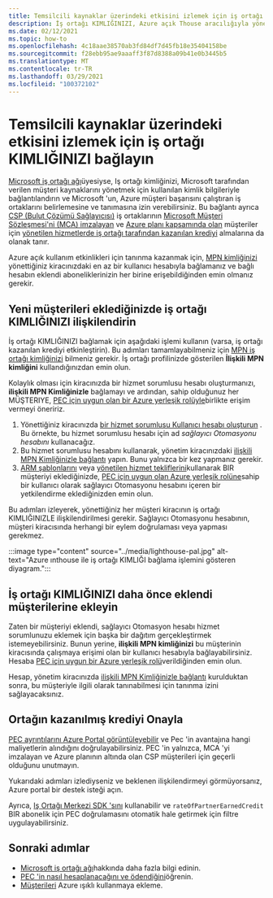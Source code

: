 ```yaml
---
title: Temsilcili kaynaklar üzerindeki etkisini izlemek için iş ortağı KIMLIĞINIZI bağlayın
description: İş ortağı KIMLIĞINIZI, Azure açık Thouse aracılığıyla yönettiğiniz müşteri kaynaklarında iş ortağı kazanılan kredisi (PEC) alacak şekilde ilişkilendirmeyi öğrenin.
ms.date: 02/12/2021
ms.topic: how-to
ms.openlocfilehash: 4c18aae38570ab3fd84df7d45fb18e35404158be
ms.sourcegitcommit: f28ebb95ae9aaaff3f87d8388a09b41e0b3445b5
ms.translationtype: MT
ms.contentlocale: tr-TR
ms.lasthandoff: 03/29/2021
ms.locfileid: "100372102"
---
```

# <a name="link-your-partner-id-to-track-your-impact-on-delegated-resources"></a>Temsilcili kaynaklar üzerindeki etkisini izlemek için iş ortağı KIMLIĞINIZI bağlayın 

[Microsoft iş ortağı ağı](https://partner.microsoft.com/)üyesiyse, Iş ortağı kimliğinizi, Microsoft tarafından verilen müşteri kaynaklarını yönetmek için kullanılan kimlik bilgileriyle bağlantılandırın ve Microsoft 'un, Azure müşteri başarısını çalıştıran iş ortaklarını belirlemesine ve tanımasına izin verebilirsiniz. Bu bağlantı ayrıca [CSP (Bulut Çözümü Sağlayıcısı)](/partner-center/csp-overview) iş ortaklarının [Microsoft Müşteri Sözleşmesi'ni (MCA) imzalayan](/partner-center/confirm-customer-agreement) ve [Azure planı kapsamında olan](/partner-center/azure-plan-get-started) müşteriler için [yönetilen hizmetlerde iş ortağı tarafından kazanılan krediyi](/partner-center/partner-earned-credit) almalarına da olanak tanır.

Azure açık kullanım etkinlikleri için tanınma kazanmak için, [MPN kimliğinizi](../../cost-management-billing/manage/link-partner-id.md) yönettiğiniz kiracınızdaki en az bir kullanıcı hesabıyla bağlamanız ve bağlı hesabın eklendi aboneliklerinizin her birine erişebildiğinden emin olmanız gerekir.

## <a name="associate-your-partner-id-when-you-onboard-new-customers"></a>Yeni müşterileri eklediğinizde iş ortağı KIMLIĞINIZI ilişkilendirin

İş ortağı KIMLIĞINIZI bağlamak için aşağıdaki işlemi kullanın (varsa, iş ortağı kazanılan krediyi etkinleştirin). Bu adımları tamamlayabilmeniz için [MPN iş ortağı kimliğinizi](/partner-center/partner-center-account-setup#locate-your-mpn-id) bilmeniz gerekir. İş ortağı profilinizde gösterilen **İlişkili MPN kimliğini** kullandığınızdan emin olun.

Kolaylık olması için kiracınızda bir hizmet sorumlusu hesabı oluşturmanızı, **ilişkili MPN Kimliğinizle** bağlamayı ve ardından, sahip olduğunuz her MÜŞTERIYE, [PEC için uygun olan bir Azure yerleşik rolüyle](/partner-center/azure-roles-perms-pec)birlikte erişim vermeyi öneririz.

1. Yönettiğiniz kiracınızda [bir hizmet sorumlusu Kullanıcı hesabı oluşturun](../../active-directory/develop/howto-authenticate-service-principal-powershell.md) . Bu örnekte, bu hizmet sorumlusu hesabı için ad *sağlayıcı Otomasyonu hesabını* kullanacağız.
1. Bu hizmet sorumlusu hesabını kullanarak, yönetim kiracınızdaki [ilişkili MPN Kimliğinizle bağlantı](../../cost-management-billing/manage/link-partner-id.md#link-to-a-partner-id) yapın. Bunu yalnızca bir kez yapmanız gerekir.
1. [ARM şablonlarını](onboard-customer.md) veya [yönetilen hizmet tekliflerini](publish-managed-services-offers.md)kullanarak BIR müşteriyi eklediğinizde, [PEC için uygun olan Azure yerleşik rolüne](/partner-center/azure-roles-perms-pec)sahip bir kullanıcı olarak sağlayıcı Otomasyonu hesabını içeren bir yetkilendirme eklediğinizden emin olun.

Bu adımları izleyerek, yönettiğiniz her müşteri kiracının iş ortağı KIMLIĞINIZLE ilişkilendirilmesi gerekir. Sağlayıcı Otomasyonu hesabının, müşteri kiracısında herhangi bir eylem doğrulaması veya yapması gerekmez.

:::image type="content" source="../media/lighthouse-pal.jpg" alt-text="Azure ınthouse ile iş ortağı KIMLIĞI bağlama işlemini gösteren diyagram.":::

## <a name="add-your-partner-id-to-previously-onboarded-customers"></a>İş ortağı KIMLIĞINIZI daha önce eklendi müşterilerine ekleyin

Zaten bir müşteriyi eklendi, sağlayıcı Otomasyon hesabı hizmet sorumlunuzu eklemek için başka bir dağıtım gerçekleştirmek istemeyebilirsiniz. Bunun yerine, **ilişkili MPN kimliğinizi** bu müşterinin kiracısında çalışmaya erişimi olan bir kullanıcı hesabıyla bağlayabilirsiniz. Hesaba [PEC için uygun bir Azure yerleşik rolü](/partner-center/azure-roles-perms-pec)verildiğinden emin olun.

Hesap, yönetim kiracınızda [ilişkili MPN Kimliğinizle bağlantı](../../cost-management-billing/manage/link-partner-id.md#link-to-a-partner-id) kurulduktan sonra, bu müşteriyle ilgili olarak tanınabilmesi için tanınma izini sağlayacaksınız.

## <a name="confirm-partner-earned-credit"></a>Ortağın kazanılmış krediyi Onayla

[PEC ayrıntılarını Azure Portal görüntüleyebilir](/partner-center/partner-earned-credit-explanation#azure-cost-management) ve Pec 'in avantajına hangi maliyetlerin alındığını doğrulayabilirsiniz. PEC 'in yalnızca, MCA 'yi imzalayan ve Azure planının altında olan CSP müşterileri için geçerli olduğunu unutmayın.

Yukarıdaki adımları izlediyseniz ve beklenen ilişkilendirmeyi görmüyorsanız, Azure portal bir destek isteği açın.

Ayrıca, [Iş Ortağı Merkezi SDK 'sını](/partner-center/develop/get-invoice-unbilled-consumption-lineitems) kullanabilir ve `rateOfPartnerEarnedCredit` BIR abonelik için PEC doğrulamasını otomatik hale getirmek için filtre uygulayabilirsiniz.

## <a name="next-steps"></a>Sonraki adımlar

- [Microsoft iş ortağı ağı](/partner-center/mpn-overview)hakkında daha fazla bilgi edinin.
- [PEC 'in nasıl hesaplanacağını ve ödendiğini](/partner-center/partner-earned-credit-explanation)öğrenin.
- [Müşterileri](onboard-customer.md) Azure ışıklı kullanmaya ekleme.